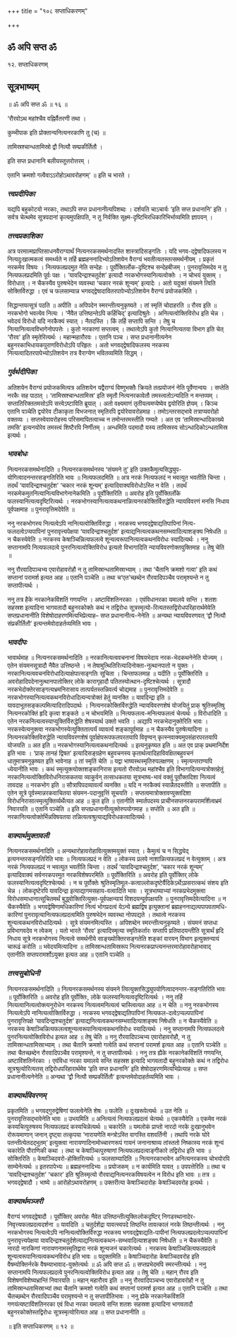 +++
title = "१०८ सप्ताधिकरणम्"

+++


## ॐ अपि सप्त ॐ

१२. सप्ताधिकरणम्

## **सूत्रभाष्यम्**

॥ ॐ अपि सप्त ॐ ॥ १६ ॥

‘रौरवोऽथ महांश्चैव वह्निर्वैतरणी तथा ।

कुम्भीपाक इति प्रोक्तान्यनित्यनरकाणि तु (च) ॥

तामिस्रश्चान्धतामिस्रो द्वौ नित्यौ सम्प्रकीर्तितौ ।

इति सप्त प्रधानानि बलीयस्तूत्तरोत्तरम् ।

एतानि क्रमशो गत्वैवाऽऽरोहोऽथावरोहणम्’ ॥ इति च भारते ।

### ***त्त्वप्रदीपिका***

यद्यपि बहुकोटयो नरकाः, तथाऽपि सप्त प्रधानानीत्यपिशब्दः । दर्शयति चाऽचार्यः ‘इति सप्त प्रधानानि’ इति । सर्वत्र चेत्थमेव सूत्रपदानां कृत्यमुपक्षिपति, न तु निर्वक्ति सूक्ष्म-दृष्टिभिरधिकारिभिर्भाव्यमिति ज्ञापयन् ।

### ***तत्त्वप्रकाशिका***

अत्र परमात्मप्राप्तिसाधनवैराग्यार्थं नित्यनरकसमर्थनादस्ति शास्त्रादिसङ्गतिः । यदि भगव-द्द्वेषादिफलस्य न नित्यदुःखात्मकत्वं समर्थ्यते न तर्हि ब्रह्महननादिभ्योऽतिशयेन वैराग्यं भवतीत्यतस्तत्समर्थनीयम् । प्रकृतं नरकमेव विषयः । नित्यफलप्रदमुत नेति सन्देहः । पूर्वोक्तिर्लोक-दृष्टिश्च सन्देहबीजम् । पुनरावृत्तिमदेव न तु नित्यफलप्रदमिति पूर्वः पक्षः । ‘यावदिन्द्राश्चतुर्दश’ इत्यादौ नरकभोगस्यानित्यत्वोक्तेः । न चोभयं युक्तम् । विरोधात् । न चैकस्यैव पुरुषभेदेन व्यवस्था ‘चकार नरकं शून्यम्’ इत्यादेः । अतो यदुक्तं संयमने त्विति सोक्तिर्विरुद्धा । एवं च फलसाम्यान्न भगवद्द्वेषादावितरपापेभ्योऽतिशयेन वैराग्यं प्रयोजकमिति ।

सिद्धान्तयत्सूत्रं पठति ॥ अपीति ॥ अपिपदेन स्मरन्तीत्यनुकृष्यते । तां स्मृतिं चोदाहरति ॥ रौरव इति ॥ नरकभोगो भवत्येव नित्यः । ‘नैवैत उत्तिष्ठन्तेऽपि कर्हिचिद्’ इत्यादिश्रुतेः । अनित्यत्वोक्तिविरोध इति चेन्न । भवेदयं विरोधो यदि नरकैक्यं स्यात् । नैतदस्ति । किं तर्हि सप्तापि सन्ति । तेषु च नित्यानित्यत्वविभागेनोपपत्तेः । कुतो नरकाणां सप्तत्वम् । तथात्वेऽपि कुतो नित्यानित्यतया विभाग इति चेत् ‘रौरव’ इति स्मृतेरित्यर्थः । महान्महारौरवः । एतानि पञ्च । सप्त प्रधानानीत्यनेन बहुनरकाभिधायकपुराणविरोधोऽपि परिहृतः । अतो भगवद्द्वेषादिफलस्य नरकस्य नित्यत्वादितरपापेभ्योऽतिशयेन तत्र वैराग्येण भवितव्यमिति सिद्धम् ।

### ***गुर्वर्थदीपिका***

अतिशयेन वैराग्यं प्रयोजकमित्यत्र अतिशयेन यद्वैराग्यं विष्णुभक्तैः क्रियते तत्प्रयोजनं नेति पूर्वेणान्वयः । सप्तेति नरकैः सह पाठात् । ‘तामिस्रश्चान्धतामिस्र’ इति स्मृतौ नित्यनरकावेतौ तमस्त्वतोऽन्यदिति न मन्तव्यम् । सप्तातिरिक्ततमसोऽपि सत्त्वेऽष्टाविति ब्रूयात् । अतो वक्ष्यमाणं तृतीयत्वमप्येष्वेव द्वयोरिति ज्ञेयम् । किञ्च एतानि पञ्चेति द्वयोरेव टीकाकृता विभजनात् स्मृतिरपि द्वयोरेवावरोहमाह । तमोऽन्तरसद्भावे तत्राप्यवरोहो वक्तव्यः । सप्तस्वेवावरोहस्य परिसमापितत्वाच्च न तमोन्तरमस्तीति गम्यते । अत एव ‘तामिस्रान्धादिकाख्ये तमसि’ इत्यनयोरेव तमस्त्वं शिष्टैरपि निर्णीतम् । अन्धमिति पदमादौ यस्य तामिस्रस्य सोऽन्धादिकोऽन्धतामिस्र इत्यर्थः ।

### ***भावबोधः***

नित्यनरकसमर्थनादिति ॥ नित्यनरकसमर्थनस्य ‘संयमने तु’ इति उक्तकैमुत्यसिद्ध्युप-योगित्वादनन्तरसङ्गतिरिति भावः ॥ नित्यफलदमिति ॥ अत्र नरकं नित्यफलदं न भवत्युत भवतीति चिन्ता । तदर्थं ‘यावदिन्द्राश्चतुर्दश’ ‘चकार नरकं शून्यम्’ इत्यादिवाक्यविरोधोऽस्ति न वेति । तदर्थं नरकमेकमुतनित्यानित्यविभागेनानेकमिति ॥ पूर्वोक्तिरिति ॥ अवरोह इति पूर्वोक्तिर्लोके फलस्यानित्यत्वदृष्टिरित्यर्थः । नरकभोगस्यानित्यत्वकथनान्नित्यनरकोक्तिर्विरुद्धेति न्यायविवरणं मनसि निधाय पूर्वपक्षमाह ॥ पुनरावृत्तिमदेवेति ॥

ननु नरकभोगस्य नित्यत्वेऽपि नानित्यत्वोक्तिर्विरुद्धा । नरकस्य भगवद्द्वेषाद्यतिपापिनां नित्य-फलदत्वेऽप्यपापिनां पुनरावृत्त्यपेक्षया ‘यावदिन्द्राश्चतुर्दश’ इत्याद्यनित्यत्वकथनसम्भवादित्याशङ्क्य निषेधति ॥ न चैकस्येवेति ॥ नरकस्य केषाञ्चिन्नित्यफलत्वे शून्यत्वरूपानित्यत्वकथनविरोधः स्यादित्यर्थः । ननु सप्तानामपि नित्यफलदत्वे पुनरनित्यत्वोक्तिविरोध इत्यतो विभागादिति न्यायविवरणोक्तयुक्तिमाह ॥ तेषु चेति ॥

ननु रौरवादिपञ्चभ्य एवारोहावरोहौ न तु तामिस्रान्धतामिस्राभ्याम् । तथा ‘चैतानि क्रमशो गत्वा’ इति कथं सप्तानां परामर्श इत्यत आह ॥ एतानि पञ्चेति ॥ तथा च‘एत’च्छब्देन रौरवादिपञ्चैव परामृश्यन्ते न तु सप्तापीत्यर्थः ।

ननु तत्र हैके नरकानेकविंशतिं गणयन्ति । अष्टाविंशतिनरकाः । एवंविधानरका यमालये सन्ति । शतशः सहस्रश इत्यादिना भागवतादौ बहुनरकोक्तेः कथं न तद्विरोधः सूत्रस्मृत्यो-रित्यतस्तद्विरोधपरिहारार्थमेवेति सप्तप्रधानानीति विशेषोदाहरणमित्यभिप्रेत्याह– सप्त प्रधानानीत्य-नेनेति ॥ अन्यथा न्यायविवरणवत् ‘द्वौ नित्यौ संप्रकीर्तितौ’ इत्यन्तमेवोदाहर्तव्यमिति भावः ।

### ***भावदीपः***

भावार्थमाह ॥ नित्यनरकसमर्थनादिति ॥ नरकानित्यत्ववचनानां विषयभेदाय नरक-भेदकथनेनेति योज्यम् । एतेन संयमनसूत्रादौ नैवैत उत्तिष्ठन्ते । न तेषामुत्थितिरित्यादिनोक्ता-नुत्थानपातो न युक्तः । नरकानित्यत्ववचनविरोधादित्याक्षेपात्सङ्गतिः सूचिता । चिन्ताफलमाह ॥ यदीति ॥ पूर्वोक्तिरिति ॥ अवरोहादिपदेनानुत्थानपातोक्तिर् लोके कारागृहादौ पतितस्योत्थान-दृष्टिश्चेत्यर्थः । सूत्रादौ नरकभेदोक्तेरसाङ्गत्यभ्रमनिरासाय तात्पर्यतस्तन्निवर्त्य चोद्यमाह ॥ पुनरावृत्तिमदेवेति ॥ नरकभोगस्यानित्यत्वकथनविरोधादित्यन्यत्रोक्तं हेतुं व्यनक्ति ॥ यावदिन्द्रा इति ॥ यावदाभूतसङ्कल्पमित्यादिरादिपदार्थः । नित्यनरकोक्तिर्विरुद्धेति न्यायविवरणशेषं योजयितुं प्राक् श्रुतिस्मृतिषु नित्यनरकोक्तिं हृदि कृत्वा शङ्कते ॥ न चोभयमिति ॥ नित्यफलत्व-मनित्यफलत्वं चेत्यर्थः ॥ विरोधादिति ॥ एतेन नरकनित्यत्वस्याप्युक्तिर्विरुद्धेति शेषस्यार्थ उक्तो भवति । अद्यापि नरकभेदानुक्तेरिति भावः । नरकस्येत्यनुक्त्वा नरकभोगस्येत्युक्तितात्पर्यं व्यावर्त्य शङ्कापूर्वमाह ॥ न चैकस्यैव पुरुषेत्यादिना ॥ नित्यनरकोक्तिविरुद्धेति न्यायविवरणशेषं पूर्वाक्षेपरूपफलपरतयापि विवृण्वन् कृत्स्नवाक्यमुपसंहारपरतयापि योजयति ॥ अत इति ॥ नरकभोगस्यानित्यत्वकथनादित्यर्थः ॥ इत्यनुकृष्यत इति ॥ अत एव प्राक् प्रथमानिर्देश इति भावः । ‘प्राक् तानहं द्विषत’ इत्यादिसङ्ग्रहेण बहुवचनस्य कृतार्थत्वादिहाविवक्षितबहुवचनं धातुमात्रमनुकृष्यत इति भावेनाह ॥ तां स्मृतिं चेति ॥ यद्वा भाष्यस्थस्मृतिरुपलक्षणम् । स्मृत्यन्तराण्यपि ध्येयानीति भावः । कथं स्मृत्युक्त्योक्तशङ्कानिरास इत्यतो रौरवोऽथ महांश्चैव इति विभागादित्यन्यत्रोक्तहेतुं नरकानित्यत्वोक्तिविरोधनिरासकतया व्याकुर्वन् तत्साधकतया सूत्रभाष्य-भावं वक्तुं पूर्वोक्तदिशा नित्यत्वं तावदाह ॥ नरकभोग इति ॥ सौत्रापिपदव्यावर्त्यं व्यनक्ति ॥ यदि न नरकैक्यं स्यान्नैतदस्तीति ॥ सप्तापीति ॥ एतेन सूत्रे पूर्वस्मान्नरकवाचितया संयमन-पदानुवृत्तिं सूचयति । सप्तत्वमात्रोक्तावप्युक्तदिशा विरोधनिरासात्स्मृत्युक्तिर्व्यर्थेत्यत आह ॥ कुत इति ॥ एतानीति स्मार्तपदस्य प्राचीनसप्तनरकपरामर्शित्वभ्रमं निवारयति ॥ एतानि पञ्चेति ॥ इति सप्तप्रधानानीत्युक्तेरुपयोगमाह ॥ सप्तेति ॥ अत इति ॥ नरकानित्यत्वोक्तेर्भिन्नविषयतया तन्नित्यत्वश्रुत्याद्यविरोधकत्वादित्यर्थः ।

### ***वाक्यार्थमुक्तावली***

नित्यनरकसमर्थनादिति ॥ अन्यथारोहावरोहावित्युक्तमयुक्तं स्यात् । कैमुत्यं च न सिद्ध्येद् इत्यनन्तरसङ्गतिरिति भावः ॥ नित्यफलप्रदं न वेति ॥ लोकस्य प्रलये नाशान्नित्यफलप्रदं न वेत्युक्तम् । अत्र नरकं नित्यफलप्रदं न भवत्युत भवतीति चिन्ता । तदर्थं ‘यावदिन्द्राश्चतुर्दश’, ‘चकार नरकं शून्यम्’ इत्यादिवाक्यं सर्वनरकपरमुत नरकविशेषपरमिति ॥ पूर्वोक्तिरिति ॥ अवरोह इति पूर्वोक्तिर् लोके फलस्यानित्यत्वदृष्टिश्चेत्यर्थः । न च पूर्वोक्तेः श्रुतिस्मृतिमूल-कत्वाल्लोकदृष्टेर्वैदिकेऽर्थेऽप्रसरात्कथं संशय इति चेन्न । लोकदृष्टेरपि यावदिन्द्रा इत्याद्यागमसहाय-वत्वादिति भावः । सूत्रभाष्याभ्यां नरकप्रभेदमुक्त्वा विरोधसमाधानात्सूचितमर्थं बुद्ध्वोक्तिरित्युक्त-पूर्वपक्षन्यायं विशदयन्पूर्वपक्षयति ॥ पुनरावृत्तिमदेवेत्यादिना ॥ न चैकस्यैवेति ॥ भगवद्वेषिणामधिकारिणां नित्यं भोगप्रदत्वं येऽन्ये ब्रह्मद्विष इत्युक्तानां ब्रह्महननाद्यल्पपापवतामधि-कारिणां पुनरावृत्यानित्यफलप्रदत्वमिति पुरुषभेदेन व्यवस्था नोपपद्यते । तथात्वे नरकस्य शून्यत्वकथनविरोधादित्यर्थः । सूत्रे संयमनमित्यस्ति । अपिशब्देन स्मरन्तीत्यनुकृष्यते । संयमनं सप्तधा प्रविभागवदेव न त्वेकम् । यतो भारते ‘रौरव’ इत्यादिस्मृत्या स्मृतिकर्तारः सप्तापि प्रतिपादयन्तीति सूत्रार्थं हृदि निधाय सूत्रे नरकभोगस्य नित्यत्वे समर्थनीये साङ्ख्योक्तिरसङ्गतेति शङ्कां वारयन् विभाग इत्युक्तन्यायं चारूढं करोति ॥ भवेदयमित्यादिना ॥ तामिस्रान्धतामिस्ररूप नित्यनरकप्राप्त्यनन्तरमारोहावरोहाभावाद् एतानीति सप्तपरामर्शोऽयुक्त इत्यत आह ॥ एतानि पञ्चेति ॥

### ***तत्त्वसुबोधिनी***

नित्यनरकसमर्थनादिति ॥ नित्यनरकसमर्थनस्य संयमने त्वित्युक्तसिद्ध्युपयोगित्वादनन्तर-सङ्गतिरिति भावः ॥ पूर्वोक्तिरिति ॥ अवरोह इति पूर्वोक्तिः, लोके फलस्यानित्यत्वदृष्टिरित्यर्थः । ननु तर्हि नित्यत्वानित्यत्वोक्त्यनुरोधेन नरकस्य नित्यत्वमनित्यत्वं चास्त्वित्यत आह ॥ न चेति ॥ ननु नरकभोगस्य नित्यत्वेऽपि नानित्यत्वोक्तिर्विरुद्धा । नरकस्य भगवद्द्वेषाद्यतिपापिनां नित्यफल-दत्वेऽप्यल्पपापिनां पुनरावृत्तिपक्षे ‘यावदिन्द्राश्चतुर्दश’ इत्याद्यनित्यत्वकथनसम्भवादित्याशङ्क्य निषेधति ॥ न चैकस्यैवेति ॥ नरकस्य केषाञ्चिन्नित्यफलत्वशून्यत्वरूपानित्यत्वकथनविरोधः स्यादित्यर्थः । ननु सप्तानामपि नित्यफलदत्वे पुनरनित्यत्वोक्तिविरोध इत्यत आह ॥ तेषु चेति ॥ ननु रौरवादिपञ्चभ्य एवारोहावरोहौ, न तु तामिस्रान्धतामिस्राभ्याम् । तथा चैतानि क्रमशो गत्वेति कथं सप्तानां परामर्श इत्यत आह ॥ एतानि पञ्चेति ॥ तथा चैतच्छब्देन रौरवादिपञ्चैव परामृश्यन्ते, न तु सप्तापीत्यर्थः । ननु तत्र ह्यैके नरकानेकविंशतिं गणयन्ति, अष्टाविंशतिर्नरकाः । एवंविधा नरका यमालये सन्ति सहस्रश इत्यादि भागवतादौ बहुनरकोक्तेः कथं न तद्विरोधः सूत्रश्रुत्योरित्यतस् तद्विरोधपरिहारार्थमेव ‘इति सप्त प्रधानानि’ इति शेषोदाहरणमित्यभिप्रेत्याह ॥ सप्त प्रधानानीत्यनेनेति ॥ अन्यथा ‘द्वौ नित्यौ सम्प्रकीर्तितौ’ इत्यन्तमेवोदाहर्तव्यमिति भावः ।

### ***वाक्यार्थविवरणम्***

प्रकृतमिति ॥ भगवद्गुरुद्वेषिणां फलत्वेनेति शेषः ॥ फलेति ॥ दुःखरूपेत्यर्थः ॥ उत नेति ॥ पुनरावृत्तिसद्भावेनेति भावः ॥ उभयमिति ॥ अनित्यत्वं नित्यफलप्रदत्वं चेत्यर्थः ॥ एकस्यैवेति ॥ एकमेव नरकं कस्यचित्पुरुषस्य नित्यफलप्रदं कस्यचिन्नेत्यर्थः ॥ चकारेति ॥ यमलोकं प्राप्तो नारदो नरके दुःखानुभवेन रोरूयमाणान् जनान् दृष्ट्वा तत्कृपया ‘नारायणेति मन्त्रोऽस्ति वागस्ति वशवर्तिनी । तथापि नरके घोरे पतन्तीत्येतदद्भुतम्’ इत्युक्त्वा नारायणादिनामोच्चारणरूपं गायनं जनानाश्राव्य तांस्ततो निष्कास्य नरकं शून्यं चकारेति पौराणिकी कथा । तथा च केषाञ्चित्पुरुषाणां नित्यफलप्रदत्वाङ्गीकारे तद्विरोध इति भावः ॥ सोक्तिरिति ॥ केषाञ्चिदवरो-होक्तिरित्यर्थः ॥ फलसाम्यादिति ॥ नित्यनरकाभावेन अनित्यनरकस्य चोभयोरपि साम्येनेत्यर्थः ॥ इतरपापेभ्यः ॥ ब्रह्महननादिभ्यः ॥ प्रयोजकम् ॥ न कार्यमिति यावत् ॥ उपपत्तेरिति ॥ तथा च ‘यावदिन्द्राश्चतुर्दश’ ‘चकार’ इति श्रुतिस्मृत्यो रौरवाद्यनित्यनरकविषयत्वेन न विरोध इति भावः ॥ तत्र ॥ भगवद्द्वेषादौ । भाष्ये ॥ आरोहोऽथावरोहणम् ॥ उक्तरीत्या केषाञ्चिदारोहः केषाञ्चिदवरोह इत्यर्थः ।

### ***वाक्यार्थमञ्जरी***

वैराग्यं भगवद्द्वेषादौ । पूर्वोक्तिर् अवरोहः नैवेत उत्तिष्ठन्तीत्युक्तिःलोकदृष्टिर् निगडस्थानादेर-निवृत्त्यफलप्रदत्वदर्शना ॥ यावदिति ॥ चतुर्दशेंद्रा यावत्स्वपदे तिष्ठन्ति तावत्कालं नरके तिष्ठन्तीत्यर्थः । ननु नरकभोगस्य नित्यत्वेऽपि नानित्यत्वोक्तिर्विरुद्धा नरकस्य भगवद्द्वेषाद्यति-पापीनां नित्यफलप्रदत्वेऽप्यल्पपापिनां पुनरावृत्त्यपेक्षया यावदिन्द्राश्चतुर्दशेत्याद्यनित्यत्वकथन-सम्भवादित्याशङ्क्य निषेधति ॥ न चैकस्यैवेति ॥ नारदो नारकिणां नारायणनामस्मृतिद्वारा नरकं शून्यजनं चकारेत्यर्थः । नरकस्य केषाञ्चिन्नित्यफलप्रदत्वे शून्यत्वरूपानित्यत्वकथनविरोध इति भावः ॥ यदुक्तमिति ॥ केषाञ्चिदारोहः केषाञ्चिदवरोह इति वैषम्योक्तिर्नरके वैषम्याभावाद-युक्तेत्यर्थः ॥ ॐ अपि सप्त ॐ ॥ सप्तप्रभेदमपि स्मरन्तीत्यर्थः । ननु सप्तानामपि नित्यफलप्रदत्वे पुनरनित्यत्वोक्तिविरोध इत्यत आह ॥ तेषु चेति ॥ महान् रौरव इति विशेषणविशेष्यभ्रान्तिं निवारयति ॥ महान् महारौरव इति ॥ ननु रौरवादिपञ्चभ्य एवारोहावरोहौ न तु तामिस्रान्धतामिस्राभ्यां तथा चैतानि क्रमशो गत्वेति कथं सप्तानां परामर्श इत्यत आह ॥ एतानि पञ्चेति ॥ तथा चैतच्छब्देन रौरवादिपञ्चैव परामृश्यन्ते न तु सप्तापीतिभावः । ननु ह्येके नरकानेकविंशतिं गणयंत्यष्टाविंशतिनरका एवं विधा नरका यमालये सन्ति शतशः सहस्रश इत्यादिना भागवतादौ बहुनरकोक्तेस्तद्विरोधः सूत्रस्मृत्योरित्यत आह ॥ सप्त प्रधानानीति ॥

॥ इति सप्ताधिकरणम् ॥ १२ ॥



